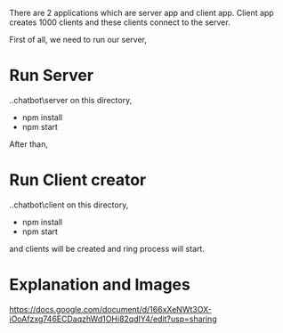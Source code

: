 There are 2 applications which are server app and client app.
Client app creates 1000 clients and these clients connect to the server.

First of all, we need to run our server,

# Run Server
..chatbot\server on this directory,
- npm install
- npm start

After than,

# Run Client creator
..chatbot\client on this directory,
- npm install
- npm start

and clients will be created and ring process will start.


# Explanation and Images
https://docs.google.com/document/d/166xXeNWt3OX-iOoAfzxg746ECDaqzhWd1OHi82qdIY4/edit?usp=sharing